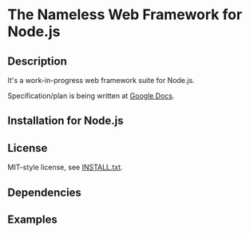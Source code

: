 The Nameless Web Framework for Node.js
======================================

Description
-----------

It's a work-in-progress web framework suite for Node.js.

Specification/plan is being written at [Google Docs](https://docs.google.com/document/d/10w40aX-OkRoC_h65wEeZIrDA0NWC65MskMbeasOHrSU/edit).

Installation for Node.js
------------------------

License
-------

MIT-style license, see [INSTALL.txt](http://github.com/jheusala/node-rssee/blob/master/LICENSE.txt).

Dependencies
------------

Examples
--------

